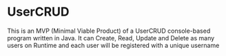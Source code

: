 # UserCRUD
This is an MVP (Minimal Viable Product) of a UserCRUD console-based program written in Java. It can Create, Read, Update and Delete as many users on Runtime and each user will be registered with a unique username
